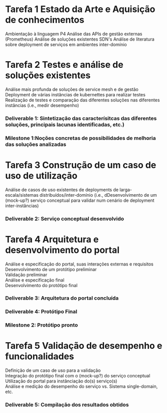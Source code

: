 # Tarefa 1 Estado da Arte e Aquisição de conhecimentos

Ambientação à linguagem P4
Análise das APIs de gestão externas (Prometheus)
Análise de soluções existentes SDN's 
Análise de literatura sobre deployment de serviços em ambientes inter-domínio  

# Tarefa 2 Testes e análise de soluções existentes  

Análise mais profunda de soluções de service mesh e de gestão  
Deployment de várias instâncias de kubernettes para realizar testes  
Realização de testes e comparação das diferentes soluções nas diferentes instâncias (i.e., medir desempenho)  

### Deliverable 1: Sintetização das caracterísitcas das diferentes soluções, principais lacunas identificadas, etc.)  
### Milestone 1:Noções concretas de possibilidades de melhoria das soluções analizadas  

# Tarefa 3 Construção de um caso de uso de utilização  

Análise de casos de uso existentes de deployments de larga-escala/sistemas distribuídos/inter-domínio (i.e., dDesenvolvimento de um (mock-up?) serviço conceptual para validar num cenário de deployment inter-instâncias)  

### Deliverable 2: Serviço conceptual desenvolvido  

# Tarefa 4 Arquitetura e desenvolvimento do portal  

Análise e especificação do portal, suas interações externas e requisitos   
Desenvolvimento de um protótipo preliminar  
Validação preliminar  
Análise e especificação final  
Desenvolvimento do protótipo final  

### Deliverable 3: Arquitetura do portal concluída  
### Deliverable 4: Protótipo Final  
### Milestone 2: Protótipo pronto  

# Tarefa 5 Validação de desempenho e funcionalidades  

Definição de um caso de uso para a validação  
Integração do protótipo final com o (mock-up?) do serviço conceptual  
Utilização do portal para instânciação do(s) serviço(s)  
Análise e medição do desempenho do serviço vs. Sistema single-domain, etc.  

### Deliverable 5: Compilação dos resultados obtidos  
